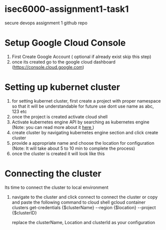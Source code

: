 # isec6000-assignment1-task1
secure devops assignment 1 github repo 

# Setup Google Cloud Console
 1) First Create Google Account ( optional if already exist skip this step)
 2) once its created go to the google cloud dashboard (https://console.cloud.google.com)

# Setting up kubernet cluster 
1) for setting kubernet cluster, first create a project with proper namespace so that it will be understandable for future use
   dont use name as abc, 123 etc
2) once the project is created activate cloud shell 
3) Activate kubernetes engine API by searching as kubernetes engine
   (Note: you can read more about it <a href="https://cloud.google.com/kubernetes-engine/docs/reference/rest" target="_blank"> here </a>  )
4) create cluster by navigating kubernetes engine section and click create cluster
5) provide a appropriate name and choose the location for configuration
   (Note: It will take about 5 to 10 min to complete the process)
6) once the cluster is created it will look like this 

# Connecting the cluster 
 Its time to connect the cluster to local environment 

 1) navigate to the cluster and click connect to connect the cluster 
    or copy and paste the following command to cloud shell 
    gcloud container clusters get-credentials {$clusterName} --region {$location} --project {$clusterID}

    replace the clusterName, Location and clusterId as your configuration

 
